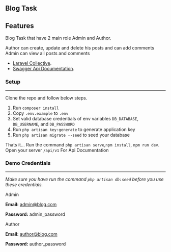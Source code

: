 
## Blog Task

## Features

Blog Task that have 2 main role Admin and Author.

Author can create, update and delete his posts and can add comments
Admin can view all posts and comments


- [Laravel Collective](https://laravelcollective.com).
- [Swagger Api Documentation](https://github.com/DarkaOnLine/L5-Swagger).

### Setup
---
Clone the repo and follow below steps.
1. Run `composer install`
2. Copy `.env.example` to `.env`
3. Set valid database credentials of env variables `DB_DATABASE`, `DB_USERNAME`, and `DB_PASSWORD`
4. Run `php artisan key:generate` to generate application key
5. Run `php artisan migrate --seed` to seed your database

Thats it... Run the command `php artisan serve`,`npm install`, `npm run dev`.\
Open your server `/api/v1` For Api Documentation

### Demo Credentials
---
*Make sure you have run the command `php artisan db:seed` before you use these credentials.*

Admin

**Email:** admin@blog.com

**Password:** admin_password

Author

**Email:** author@blog.com

**Password:** author_password

